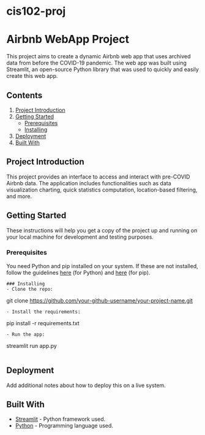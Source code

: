 # cis102-proj
# Airbnb WebApp Project

This project aims to create a dynamic Airbnb web app that uses archived data from before the COVID-19 pandemic. The web app was built using Streamlit, an open-source Python library that was used to quickly and easily create this web app.

## Contents
1. [Project Introduction](#project-introduction)
2. [Getting Started](#getting-started)
    - [Prerequisites](#prerequisites)
    - [Installing](#installing)
3. [Deployment](#deployment)
4. [Built With](#built-with)

## Project Introduction
This project provides an interface to access and interact with pre-COVID Airbnb data. The application includes functionalities such as data visualization charting, quick statistics computation, location-based filtering, and more. 

## Getting Started
These instructions will help you get a copy of the project up and running on your local machine for development and testing purposes.

### Prerequisites
You need Python and pip installed on your system. If these are not installed, follow the guidelines [here](https://www.python.org/downloads/) (for Python) and [here](https://pip.pypa.io/en/stable/installation/) (for pip).
```
### Installing
- Clone the repo: 
```
git clone https://github.com/your-github-username/your-project-name.git
```
- Install the requirements: 
```
pip install -r requirements.txt
```
- Run the app: 
```
streamlit run app.py
```
```
## Deployment
Add additional notes about how to deploy this on a live system.

## Built With
* [Streamlit](https://www.streamlit.io/) - Python framework used.
* [Python](https://www.python.org/) - Programming language used.